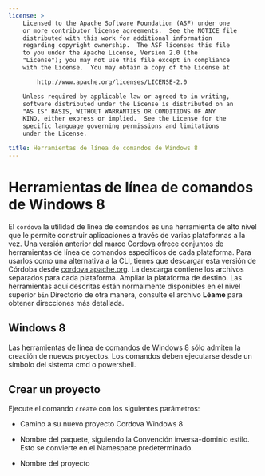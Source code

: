 ```yaml
---
license: >
    Licensed to the Apache Software Foundation (ASF) under one
    or more contributor license agreements.  See the NOTICE file
    distributed with this work for additional information
    regarding copyright ownership.  The ASF licenses this file
    to you under the Apache License, Version 2.0 (the
    "License"); you may not use this file except in compliance
    with the License.  You may obtain a copy of the License at

        http://www.apache.org/licenses/LICENSE-2.0

    Unless required by applicable law or agreed to in writing,
    software distributed under the License is distributed on an
    "AS IS" BASIS, WITHOUT WARRANTIES OR CONDITIONS OF ANY
    KIND, either express or implied.  See the License for the
    specific language governing permissions and limitations
    under the License.

title: Herramientas de línea de comandos de Windows 8
---
```


# Herramientas de línea de comandos de Windows 8

El `cordova` la utilidad de línea de comandos es una herramienta de alto nivel que le permite construir aplicaciones a través de varias plataformas a la vez. Una versión anterior del marco Cordova ofrece conjuntos de herramientas de línea de comandos específicos de cada plataforma. Para usarlos como una alternativa a la CLI, tienes que descargar esta versión de Córdoba desde [cordova.apache.org][1]. La descarga contiene los archivos separados para cada plataforma. Ampliar la plataforma de destino. Las herramientas aquí descritas están normalmente disponibles en el nivel superior `bin` Directorio de otra manera, consulte el archivo **Léame** para obtener direcciones más detallada.

 [1]: http://cordova.apache.org

## Windows 8

Las herramientas de línea de comandos de Windows 8 sólo admiten la creación de nuevos proyectos. Los comandos deben ejecutarse desde un símbolo del sistema cmd o powershell.

## Crear un proyecto

Ejecute el comando `create` con los siguientes parámetros:

*   Camino a su nuevo proyecto Cordova Windows 8

*   Nombre del paquete, siguiendo la Convención inversa-dominio estilo. Esto se convierte en el Namespace predeterminado.

*   Nombre del proyecto